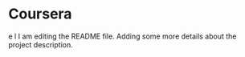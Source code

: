 # Coursera
e l 
I am editing the README file. Adding some more details about the project description.

